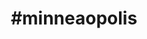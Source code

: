 ---
title: "#minneaopolis"
hashtag: "minneapolis"
tags:
  - Cities I have lived in
  - Cities I have visited
---